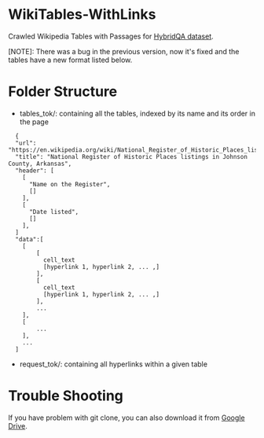 # WikiTables-WithLinks
Crawled Wikipedia Tables with Passages for [HybridQA dataset](https://github.com/wenhuchen/HybridQA). 

[NOTE]: There was a bug in the previous version, now it's fixed and the tables have a new format listed below.

# Folder Structure
- tables_tok/: containing all the tables, indexed by its name and its order in the page
```
  {
  "url": "https://en.wikipedia.org/wiki/National_Register_of_Historic_Places_listings_in_Johnson_County,_Arkansas",
  "title": "National Register of Historic Places listings in Johnson County, Arkansas",
  "header": [
    [
      "Name on the Register",
      []
    ],
    [
      "Date listed",
      []
    ],
  ]
  "data":[
    [
        [
          cell_text
          [hyperlink 1, hyperlink 2, ... ,]
        ],
        [
          cell_text
          [hyperlink 1, hyperlink 2, ... ,]
        ],
        ...
    ],
    [
        ...
    ],
    ...
  ]
```
- request_tok/: containing all hyperlinks within a given table


# Trouble Shooting
If you have problem with git clone, you can also download it from [Google Drive](https://drive.google.com/file/d/1_p774GShngBw0q8Bq2DMHs0dETucO3AW/view?usp=sharing).

